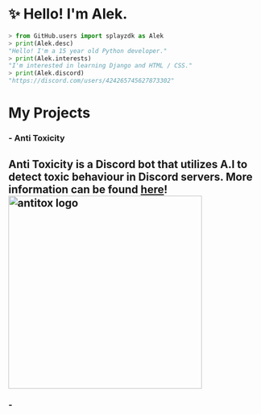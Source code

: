 # ✨ Hello! I'm Alek.

```py
> from GitHub.users import splayzdk as Alek
> print(Alek.desc)
"Hello! I'm a 15 year old Python developer."
> print(Alek.interests)
"I'm interested in learning Django and HTML / CSS."
> print(Alek.discord)
"https://discord.com/users/424265745627873302"
```


# My Projects
### - Anti Toxicity 
Anti Toxicity is a Discord bot that utilizes A.I to detect toxic behaviour in Discord servers.
More information can be found [here](https://antitoxicity.cloud/)!
<img src="https://antitoxicity.cloud/static/assets/TreeBanner-embed-centered.png" alt="antitox logo" width="384"/>
---
### -  
